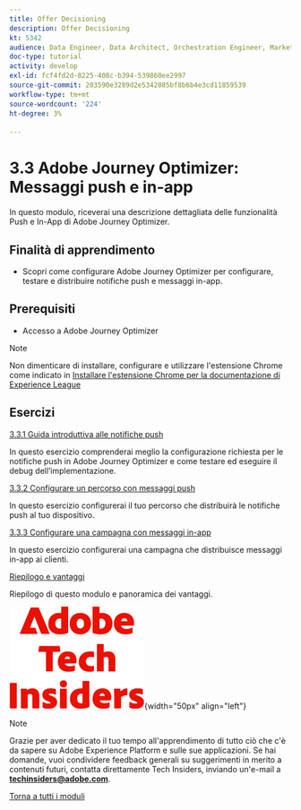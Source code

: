 ```yaml
---
title: Offer Decisioning
description: Offer Decisioning
kt: 5342
audience: Data Engineer, Data Architect, Orchestration Engineer, Marketer
doc-type: tutorial
activity: develop
exl-id: fcf4fd2d-8225-408c-b394-539860ee2997
source-git-commit: 203590e3289d2e5342085bf8b6b4e3cd11859539
workflow-type: tm+mt
source-wordcount: '224'
ht-degree: 3%

---
```


# 3.3 Adobe Journey Optimizer: Messaggi push e in-app

In questo modulo, riceverai una descrizione dettagliata delle funzionalità Push e In-App di Adobe Journey Optimizer.

## Finalità di apprendimento

- Scopri come configurare Adobe Journey Optimizer per configurare, testare e distribuire notifiche push e messaggi in-app.

## Prerequisiti

- Accesso a Adobe Journey Optimizer

>[!NOTE]
>
>Non dimenticare di installare, configurare e utilizzare l&#39;estensione Chrome come indicato in [Installare l&#39;estensione Chrome per la documentazione di Experience League](../../../getting-started/gettingstarted/ex1.md)

## Esercizi

[3.3.1 Guida introduttiva alle notifiche push](./ex1.md)

In questo esercizio comprenderai meglio la configurazione richiesta per le notifiche push in Adobe Journey Optimizer e come testare ed eseguire il debug dell’implementazione.

[3.3.2 Configurare un percorso con messaggi push](./ex2.md)

In questo esercizio configurerai il tuo percorso che distribuirà le notifiche push al tuo dispositivo.

[3.3.3 Configurare una campagna con messaggi in-app](./ex3.md)

In questo esercizio configurerai una campagna che distribuisce messaggi in-app ai clienti.

[Riepilogo e vantaggi](./summary.md)

Riepilogo di questo modulo e panoramica dei vantaggi.

![Informazioni tecniche](./../../../../assets/images/techinsiders.png){width="50px" align="left"}

>[!NOTE]
>
>Grazie per aver dedicato il tuo tempo all&#39;apprendimento di tutto ciò che c&#39;è da sapere su Adobe Experience Platform e sulle sue applicazioni. Se hai domande, vuoi condividere feedback generali su suggerimenti in merito a contenuti futuri, contatta direttamente Tech Insiders, inviando un&#39;e-mail a **techinsiders@adobe.com**.

[Torna a tutti i moduli](./../../../../overview.md)
